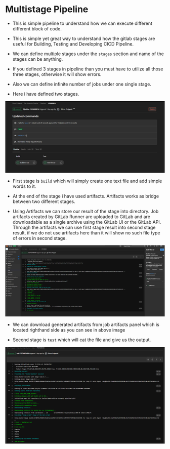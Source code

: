 # Multistage Pipeline

- This is simple pipeline to understand how we can execute different different block of code.

- This is simple yet great way to understand how the gitlab stages are useful for Building, Testing and Developing CICD Pipeline.

- We can define multiple stages under the `stages` section and name of the stages can be anything.

- If you defined 3 stages in pipeline than you must have to utilize all those three stages, otherwise it will show errors.

- Also we can define infinite number of jobs under one single stage.

- Here i have defined two stages.

![Stages defined in Pipeline](https://github.com/imdhruv99/GitLab-CICD/blob/main/02%20MultiStage%20Pipeline/Images/01.png)

- First stage is `build` which will simply create one text file and add simple words to it.

- At the end of the stage i have used artifacts. Artifacts works as bridge between two different stages.

- Using Artifacts we can store our result of the stage into directory. Job artifacts created by GitLab Runner are uploaded to GitLab and are downloadable as a single archive using the GitLab UI or the GitLab API. Through the artifacts we can use first stage result into second stage result, if we do not use artifacts here than it will show no such file type of errors in second stage.

![First Stage output with job artifacts](https://github.com/imdhruv99/GitLab-CICD/blob/main/02%20MultiStage%20Pipeline/Images/02.png)

- We can download generated artifacts from job artifacts panel which is located righthand side as you can see in above image

- Second stage is `test` which will cat the file and give us the output.

![Second stage output](https://github.com/imdhruv99/GitLab-CICD/blob/main/02%20MultiStage%20Pipeline/Images/03.png)